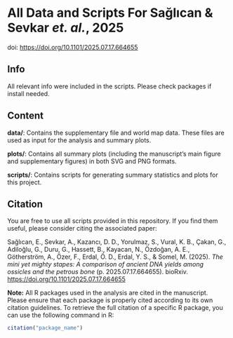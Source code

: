 # All Data and Scripts For Sağlıcan & Sevkar _et. al._, 2025

doi: https://doi.org/10.1101/2025.07.17.664655 

## Info

All relevant info were included in the scripts. Please check packages if install needed.

## Content

**data/**: Contains the supplementary file and world map data. These files are used as input for the analysis and summary plots.

**plots/**: Contains all summary plots (including the manuscript’s main figure and supplementary figures) in both SVG and PNG formats.

**scripts/**: Contains scripts for generating summary statistics and plots for this project.

## Citation

You are free to use all scripts provided in this repository. If you find them useful, please consider citing the associated paper: 

Sağlıcan, E., Sevkar, A., Kazancı, D. D., Yorulmaz, S., Vural, K. B., Çakan, G., Adiloğlu, G., Duru, G., Hassett, B., Kayacan, N., Özdoğan, A. E., Götherström, A., Özer, F., Erdal, Ö. D., Erdal, Y. S., & Somel, M. (2025). _The mini yet mighty stapes: A comparison of ancient DNA yields among ossicles and the petrous bone_ (p. 2025.07.17.664655). bioRxiv. https://doi.org/10.1101/2025.07.17.664655



**Note:** All R packages used in the analysis are cited in the manuscript. Please ensure that each package is properly cited according to its own citation guidelines. To retrieve the full citation of a specific R package, you can use the following command in R:

```r
citation("package_name")
```
